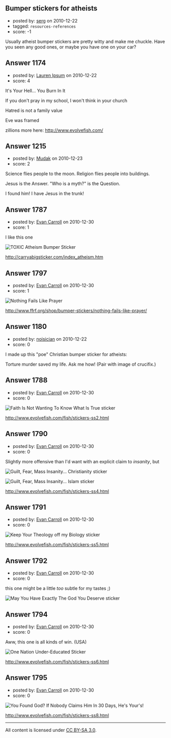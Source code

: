 ## Bumper stickers for atheists

- posted by: [serg](https://stackexchange.com/users/-1/322-serg) on 2010-12-22
- tagged: `resources-references`
- score: -1

Usually atheist bumper stickers are pretty witty and make me chuckle. Have you seen any good ones, or maybe you have one on your car?


## Answer 1174

- posted by: [Lauren Ipsum](https://stackexchange.com/users/-1/71-lauren-ipsum) on 2010-12-22
- score: 4

It's Your Hell... You Burn In It

If you don't pray in my school, I won't think in your church

Hatred is not a family value

Eve was framed

zillions more here: http://www.evolvefish.com/



## Answer 1215

- posted by: [Mudak](https://stackexchange.com/users/-1/205-mudak) on 2010-12-23
- score: 2

Science flies people to the moon.  Religion flies people into buildings.

Jesus is the Answer.  "Who is a myth?" is the Question.

I found him!  I have Jesus in the trunk!


## Answer 1787

- posted by: [Evan Carroll](https://stackexchange.com/users/-1/5-evan-carroll) on 2010-12-30
- score: 1

I like this one

![TOXIC Atheism Bumper Sticker](http://www.carryabigsticker.com/images/toxic_300.gif)

http://carryabigsticker.com/index_atheism.htm


## Answer 1797

- posted by: [Evan Carroll](https://stackexchange.com/users/-1/5-evan-carroll) on 2010-12-30
- score: 1

![Nothing Fails Like Prayer](http://www.ffrf.org/images/sized/uploads/products/fails_1-250x74.jpg)

http://www.ffrf.org/shop/bumper-stickers/nothing-fails-like-prayer/


## Answer 1180

- posted by: [noisician](https://stackexchange.com/users/-1/90-noisician) on 2010-12-22
- score: 0

I made up this "poe" Christian bumper sticker for atheists:

Torture murder saved my life. Ask me how! (Pair with image of crucifix.)


## Answer 1788

- posted by: [Evan Carroll](https://stackexchange.com/users/-1/5-evan-carroll) on 2010-12-30
- score: 0

![Faith Is Not Wanting To Know What Is True sticker](http://www.evolvefish.com/fish/media/S-FaithIsNotWanting.gif)

http://www.evolvefish.com/fish/stickers-ss2.html


## Answer 1790

- posted by: [Evan Carroll](https://stackexchange.com/users/-1/5-evan-carroll) on 2010-12-30
- score: 0

Slightly more offensive than I'd want with an explicit claim to *insanity*, but

![Guilt, Fear, Mass Insanity... Christianity sticker](http://www.evolvefish.com/fish/media/S-GuiltFearMassInsan.gif)

![Guilt, Fear, Mass Insanity... Islam sticker](http://www.evolvefish.com/fish/media/S-GuiltFearIslamChr.gif)

http://www.evolvefish.com/fish/stickers-ss4.html


## Answer 1791

- posted by: [Evan Carroll](https://stackexchange.com/users/-1/5-evan-carroll) on 2010-12-30
- score: 0

![Keep Your Theology off my Biology sticker](http://www.evolvefish.com/fish/media/S-KeepYourTheology.gif)

http://www.evolvefish.com/fish/stickers-ss5.html


## Answer 1792

- posted by: [Evan Carroll](https://stackexchange.com/users/-1/5-evan-carroll) on 2010-12-30
- score: 0

this one might be a little *too* subtle for my tastes ;)

![May You Have Exactly The God You Deserve sticker](http://www.evolvefish.com/fish/media/S-MayYouHaveGod.gif)


## Answer 1794

- posted by: [Evan Carroll](https://stackexchange.com/users/-1/5-evan-carroll) on 2010-12-30
- score: 0

Aww, this one is all kinds of win. (USA)

![One Nation Under-Educated Sticker](http://www.evolvefish.com/fish/media/S-OneNationUndEdu.jpg)

http://www.evolvefish.com/fish/stickers-ss6.html


## Answer 1795

- posted by: [Evan Carroll](https://stackexchange.com/users/-1/5-evan-carroll) on 2010-12-30
- score: 0

![You Found God? If Nobody Claims Him In 30 Days, He's Your's!](http://www.evolvefish.com/fish/media/S-311.jpg)

http://www.evolvefish.com/fish/stickers-ss8.html



---

All content is licensed under [CC BY-SA 3.0](https://creativecommons.org/licenses/by-sa/3.0/).

